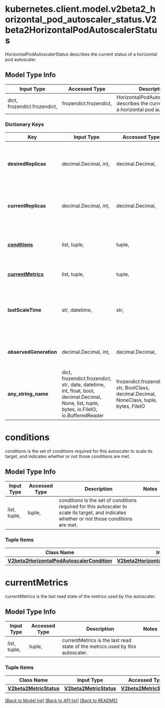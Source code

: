 # kubernetes.client.model.v2beta2_horizontal_pod_autoscaler_status.V2beta2HorizontalPodAutoscalerStatus

HorizontalPodAutoscalerStatus describes the current status of a horizontal pod autoscaler.

## Model Type Info
Input Type | Accessed Type | Description | Notes
------------ | ------------- | ------------- | -------------
dict, frozendict.frozendict,  | frozendict.frozendict,  | HorizontalPodAutoscalerStatus describes the current status of a horizontal pod autoscaler. | 

### Dictionary Keys
Key | Input Type | Accessed Type | Description | Notes
------------ | ------------- | ------------- | ------------- | -------------
**desiredReplicas** | decimal.Decimal, int,  | decimal.Decimal,  | desiredReplicas is the desired number of replicas of pods managed by this autoscaler, as last calculated by the autoscaler. | value must be a 32 bit integer
**currentReplicas** | decimal.Decimal, int,  | decimal.Decimal,  | currentReplicas is current number of replicas of pods managed by this autoscaler, as last seen by the autoscaler. | value must be a 32 bit integer
**[conditions](#conditions)** | list, tuple,  | tuple,  | conditions is the set of conditions required for this autoscaler to scale its target, and indicates whether or not those conditions are met. | [optional] 
**[currentMetrics](#currentMetrics)** | list, tuple,  | tuple,  | currentMetrics is the last read state of the metrics used by this autoscaler. | [optional] 
**lastScaleTime** | str, datetime,  | str,  | lastScaleTime is the last time the HorizontalPodAutoscaler scaled the number of pods, used by the autoscaler to control how often the number of pods is changed. | [optional] value must conform to RFC-3339 date-time
**observedGeneration** | decimal.Decimal, int,  | decimal.Decimal,  | observedGeneration is the most recent generation observed by this autoscaler. | [optional] value must be a 64 bit integer
**any_string_name** | dict, frozendict.frozendict, str, date, datetime, int, float, bool, decimal.Decimal, None, list, tuple, bytes, io.FileIO, io.BufferedReader | frozendict.frozendict, str, BoolClass, decimal.Decimal, NoneClass, tuple, bytes, FileIO | any string name can be used but the value must be the correct type | [optional]

# conditions

conditions is the set of conditions required for this autoscaler to scale its target, and indicates whether or not those conditions are met.

## Model Type Info
Input Type | Accessed Type | Description | Notes
------------ | ------------- | ------------- | -------------
list, tuple,  | tuple,  | conditions is the set of conditions required for this autoscaler to scale its target, and indicates whether or not those conditions are met. | 

### Tuple Items
Class Name | Input Type | Accessed Type | Description | Notes
------------- | ------------- | ------------- | ------------- | -------------
[**V2beta2HorizontalPodAutoscalerCondition**](V2beta2HorizontalPodAutoscalerCondition.md) | [**V2beta2HorizontalPodAutoscalerCondition**](V2beta2HorizontalPodAutoscalerCondition.md) | [**V2beta2HorizontalPodAutoscalerCondition**](V2beta2HorizontalPodAutoscalerCondition.md) |  | 

# currentMetrics

currentMetrics is the last read state of the metrics used by this autoscaler.

## Model Type Info
Input Type | Accessed Type | Description | Notes
------------ | ------------- | ------------- | -------------
list, tuple,  | tuple,  | currentMetrics is the last read state of the metrics used by this autoscaler. | 

### Tuple Items
Class Name | Input Type | Accessed Type | Description | Notes
------------- | ------------- | ------------- | ------------- | -------------
[**V2beta2MetricStatus**](V2beta2MetricStatus.md) | [**V2beta2MetricStatus**](V2beta2MetricStatus.md) | [**V2beta2MetricStatus**](V2beta2MetricStatus.md) |  | 

[[Back to Model list]](../../README.md#documentation-for-models) [[Back to API list]](../../README.md#documentation-for-api-endpoints) [[Back to README]](../../README.md)

